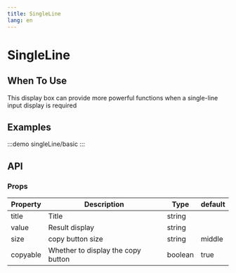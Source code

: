 ```yaml
---
title: SingleLine
lang: en
---
```

# SingleLine

## When To Use

This display box can provide more powerful functions when a single-line input display is required

## Examples

:::demo
singleLine/basic
:::

## API

### Props

| Property | Description                        | Type    | default |
| -------- | ---------------------------------- | ------- | ------- |
| title    | Title                              | string  |         |
| value    | Result display                     | string  |         |
| size     | copy button size                   | string  | middle  |
| copyable | Whether to display the copy button | boolean | true    |
